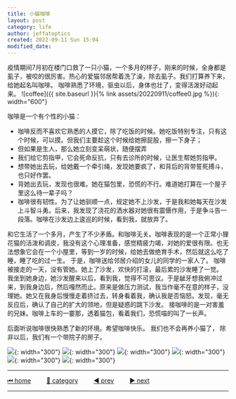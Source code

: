 ```yaml
---
title: 小猫咖啡
layout: post
category: life
author: jeffatoptics
created: 2022-09-11 Sun 15:04
modified_date:
---
```

疫情期间7月初在楼门口救了一只小猫，一个多月的样子，刚来的时候，全身都是虱子，被咬的很厉害。热心的爱猫邻居帮着洗了澡，除去虱子。我们打算养下来，给她起名叫咖啡。
咖啡熟悉了环境，驱虫以后，身体也壮了，变得活泼好动起来。
![coffee]({{ site.baseurl }}{% link assets/20220911/coffee0.jpg %}){: width="600"}

咖啡是一个有个性的小猫：
- 咖啡反而不喜欢它熟悉的人摸它，除了吃饭的时候。她吃饭特别专注，只有这个时候，可以摸。但我们主要趁这个时候给她擦屁股，擦一下身子；
- 但如果是生人，那么她立刻变呆萌状，随便摆弄
- 我们给它剪指甲，它会死命反抗，只有去诊所的时候，让医生帮她剪指甲。
- 想带她出去玩，给她戴一个牵引绳，发现她要疯了，和背后的背带誓死搏斗，也只好作罢。
- 背她出去玩，发现也很难。她在猫包里，恐慌的不行。难道她打算在一个屋子里这么待一辈子吗？
- 咖啡很有韧性。为了让她驯顺一点，规定她不上沙发，于是我和她每天在沙发上斗智斗勇。后来，我发现了浇花的洒水器对她很有震慑作用，于是争斗告一段落。咖啡在沙发边上逡巡的时候，看到我，就放弃了。

和它生活了一个多月，产生了不少矛盾。和咖啡无关。咖啡表现的是一个正常小狸花猫的活泼和调皮，我没有这个心理准备，感觉精疲力竭，对她的爱很有限。也无法想象它会在一个小屋里，等到一岁的时候，给她去做绝育手术，然后就这么吃了睡，睡了吃的过一生。
于是，咖啡送给邻居介绍的女儿的同学的一家人了。
咖啡被接走的一天，没有管她。她上了沙发，欢快的打滚，最后累的沙发睡了一觉。 我坐到她身边，她沙发醒来以后，看到我，觉得不可思议。于是龇牙想我俯冲过来，到我身边后，然后嘎然而止。原来是做压力测试，我当作毫不在意的样子，没理她。她又在我身后慢慢走着挤过去，转身看着我，确认我是否恼怒。发现，毫无反应后，确认了自己的扩大的领地，但是疑惑的跳下沙发。
接咖啡的是一对害羞的兄妹。咖啡上车的一霎那，透着猫包，看着我们，恐慌喵的叫了一长声。

后面听说咖啡很快熟悉了新的环境。希望咖啡快乐。
我们也不会再养小猫了， 除非以后，我们有一个带院子的房子。

![](../assets/20220911/coffee6.jpg){: width="300"}
![](../assets/20220911/coffee2.jpg){: width="300"}
![](../assets/20220911/coffee1.jpg){: width="300"}
![](../assets/20220911/coffee3.jpg){: width="300"}
![](../assets/20220911/coffee4.jpg){: width="300"}
![](../assets/20220911/coffee5.jpg){: width="300"}

---

[⏮ home](../index.md) &nbsp; &nbsp; &nbsp; &nbsp; [🔀 category](../category.md) &nbsp; &nbsp; &nbsp; &nbsp; [◀️ prev]() &nbsp; &nbsp; &nbsp; &nbsp; [▶️ next]()

---
